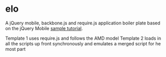 elo
===

A jQuery mobile, backbone.js and require.js application boiler plate based on the jQuery Mobile [sample tutorial](http://jquerymobile.com/test/docs/pages/backbone-require.html).

Template 1 uses require.js and follows the AMD model
Template 2 loads in all the scripts up front synchronously and emulates a merged script for he most part